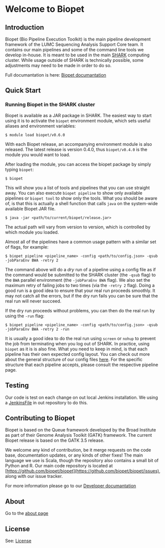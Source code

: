 # Welcome to Biopet


## Introduction

Biopet (Bio Pipeline Execution Toolkit) is the main pipeline development framework of the LUMC Sequencing Analysis Support Core team. It contains our main pipelines and some of the command line tools we develop in-house. It is meant to be used in the main [SHARK](https://humgenprojects.lumc.nl/trac/shark) computing cluster. While usage outside of SHARK is technically possible, some adjustments may need to be made in order to do so.

Full documantation is here: [Biopet documantation](http://biopet-docs.readthedocs.io/en/latest/)

## Quick Start

### Running Biopet in the SHARK cluster

Biopet is available as a JAR package in SHARK. The easiest way to start using it is to activate the `biopet` environment module, which sets useful aliases and environment variables:

~~~
$ module load biopet/v0.6.0
~~~

With each Biopet release, an accompanying environment module is also released. The latest release is version 0.4.0, thus `biopet/v0.4.0` is the module you would want to load.

After loading the module, you can access the biopet package by simply typing `biopet`:

~~~
$ biopet
~~~

This will show you a list of tools and pipelines that you can use straight away. You can also execute `biopet pipeline` to show only available pipelines or `biopet tool` to show only the tools. What you should be aware of, is that this is actually a shell function that calls `java` on the system-wide available Biopet JAR file.

~~~
$ java -jar <path/to/current/biopet/release.jar>
~~~

The actual path will vary from version to version, which is controlled by which module you loaded.

Almost all of the pipelines have a common usage pattern with a similar set of flags, for example:

~~~
$ biopet pipeline <pipeline_name> -config <path/to/config.json> -qsub -jobParaEnv BWA -retry 2
~~~

The command above will do a *dry* run of a pipeline using a config file as if the command would be submitted to the SHARK cluster (the `-qsub` flag) to the `BWA` parallel environment (the `-jobParaEnv BWA` flag). We also set the maximum retry of failing jobs to two times (via the `-retry 2` flag). Doing a good run is a good idea to ensure that your real run proceeds smoothly. It may not catch all the errors, but if the dry run fails you can be sure that the real run will never succeed.

If the dry run proceeds without problems, you can then do the real run by using the `-run` flag:

~~~
$ biopet pipeline <pipeline_name> -config <path/to/config.json> -qsub -jobParaEnv BWA -retry 2 -run
~~~

It is usually a good idea to do the real run using `screen` or `nohup` to prevent the job from terminating when you log out of SHARK. In practice, using `biopet` as it is is also fine. What you need to keep in mind, is that each pipeline has their own expected config layout. You can check out more about the general structure of our config files [here](docs/config.md). For the specific structure that each pipeline accepts, please consult the respective pipeline page.

## Testing

Our code is test on each change on out local Jenkins installation. We using a [JenkinsFile]() in out repository to do this.


## Contributing to Biopet

Biopet is based on the Queue framework developed by the Broad Institute as part of their Genome Analysis Toolkit (GATK) framework. The current Biopet release is based on the GATK 3.5 release.

We welcome any kind of contribution, be it merge requests on the code base, documentation updates, or any kinds of other fixes! The main language we use is Scala, though the repository also contains a small bit of Python and R. Our main code repository is located at [https://github.com/biopet/biopet](https://github.com/biopet/biopet/issues), along with our issue tracker.

For more information please go to our [Developer documantation](http://biopet-docs.readthedocs.io/en/develop/developer/getting-started/)

## About

Go to the [about page](docs/about.md)

## License

See: [License](docs/license.md)
